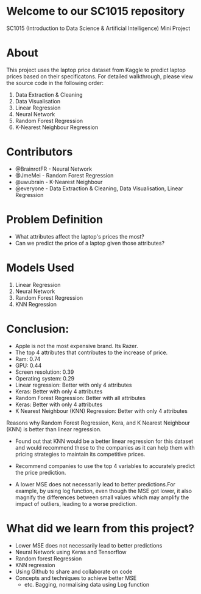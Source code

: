 # Welcome to our SC1015 repository 
SC1015 (Introduction to Data Science & Artificial Intelligence) Mini Project  
# About
This project uses the laptop price dataset from Kaggle to predict laptop prices based on their specificatons. For detailed walkthrough, please view the source code in the following order:

1. Data Extraction & Cleaning
3. Data Visualisation
4. Linear Regression 
5. Neural Network
6. Random Forest Regression
7. K-Nearest Neighbour Regression

# Contributors
- @BrainrotFR - Neural Network
- @JmeMei - Random Forest Regression
- @uwubrain - K-Nearest Neighbour
- @everyone - Data Extraction & Cleaning, Data Visualisation, Linear Regression

# Problem Definition
  * What attributes affect the laptop's prices the most?
  * Can we predict the price of a laptop given those attributes?

# Models Used
 1. Linear Regression
 2. Neural Network
 3. Random Forest Regression
 4. KNN Regression

# Conclusion:
- Apple is not the most expensive brand. Its Razer. 
- The top 4 attributes that contributes to the increase of price.
 - Ram: 0.74
 - GPU: 0.44
 - Screen resolution: 0.39
 - Operating system: 0.29
- Linear regression: Better with only 4 attributes
- Keras: Better with only 4 attributes
- Random Forest Regression: Better with all attributes
- Keras: Better with only 4 attributes
- K Nearest Neighbour (KNN) Regression: Better with only 4 attributes

Reasons why Random Forest Regression, Kera, and K Nearest Neighbour (KNN) is better than linear regression.

- Found out that KNN would be a better linear regression for this dataset and would recommend these to the companies as it can help them with pricing strategies to maintain its competitive prices.
- Recommend companies to use the top 4 variables to accurately predict the price prediction.

- A lower MSE does not necessarily lead to better predictions.For example, by using log function, even though the MSE got lower, it also magnify the  differences between small values which may amplify the impact of outliers, leading to a worse prediction.

# What did we learn from this project?
* Lower MSE does not necessarily lead to better predictions
* Neural Network using Keras and Tensorflow
* Random forest Regression
* KNN regression
* Using Github to share and collaborate on code
* Concepts and techniques to achieve better MSE
  * etc. Bagging, normalising data using Log function
